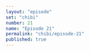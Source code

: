 ```yaml
---
layout: "episode"
set: "chibi"
number: 21
name: "Episode 21"
permalink: "chibi/episode-21"
published: true
---
```

